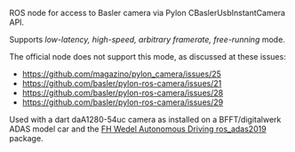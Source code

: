 ROS node for access to Basler camera via Pylon CBaslerUsbInstantCamera API. 

Supports *low-latency, high-speed, arbitrary framerate, free-running* mode.

The official node does not support this mode, as discussed at these issues:

* https://github.com/magazino/pylon_camera/issues/25
* https://github.com/basler/pylon-ros-camera/issues/21
* https://github.com/basler/pylon-ros-camera/issues/28
* https://github.com/basler/pylon-ros-camera/issues/29

Used with a dart daA1280-54uc camera as installed on a BFFT/digitalwerk ADAS model car and the [FH Wedel Autonomous Driving ros_adas2019](https://github.com/FHW-AutonomousDriving/ros_adas2019) package.
